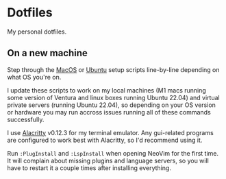 # Dotfiles

My personal dotfiles.

## On a new machine

Step through the
[MacOS](https://github.com/waydegg/dotfiles-public/blob/master/macos-setup.sh) or
[Ubuntu](https://github.com/waydegg/dotfiles-public/blob/master/ubuntu-setup.sh) setup
scripts line-by-line depending on what OS you're on.

I update these scripts to work on my local machines (M1 macs running some version of
Ventura and linux boxes running Ubuntu 22.04) and virtual private servers (running
Ubuntu 22.04), so depending on your OS version or hardware you may run accross issues
running all of these commands successfully.

I use [Alacritty](https://alacritty.org/) v0.12.3 for my terminal emulator. Any
gui-related programs are configured to work best with Alacritty, so I'd recommend using
it.

Run `:PlugInstall` and `:LspInstall` when opening NeoVim for the first time. It will
complain about missing plugins and language servers, so you will have to restart it a
couple times after installing everything.
